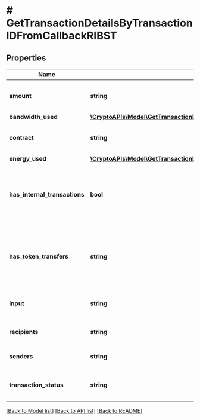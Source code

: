 # # GetTransactionDetailsByTransactionIDFromCallbackRIBST

## Properties

Name | Type | Description | Notes
------------ | ------------- | ------------- | -------------
**amount** | **string** | Defines the amount of the transaction. |
**bandwidth_used** | [**\CryptoAPIs\Model\GetTransactionDetailsByTransactionIDFromCallbackRIBSTBandwidthUsed**](GetTransactionDetailsByTransactionIDFromCallbackRIBSTBandwidthUsed.md) |  |
**contract** | **string** | Represents the specific transaction contract. |
**energy_used** | [**\CryptoAPIs\Model\GetTransactionDetailsByTransactionIDFromCallbackRIBSTEnergyUsed**](GetTransactionDetailsByTransactionIDFromCallbackRIBSTEnergyUsed.md) |  |
**has_internal_transactions** | **bool** | Defines if the transaction includes internal transactions (true) or not (false). |
**has_token_transfers** | **string** | Defines if the transaction includes token transfers (true) or not (false). |
**input** | **string** | Represents the transaction&#39;s input value. |
**recipients** | **string** | Represents the recipient address. |
**senders** | **string** | Represents the sender address. |
**transaction_status** | **string** | Represents the status of this transaction. |

[[Back to Model list]](../../README.md#models) [[Back to API list]](../../README.md#endpoints) [[Back to README]](../../README.md)
